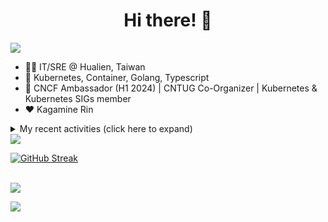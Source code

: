 <div align="center">
  <h1>Hi there! 👋</h1>
</div>

![](https://komarev.com/ghpvc/?username=tico88612&color=brightgreen&style=for-the-badge)

- 🧑‍💻 IT/SRE @ Hualien, Taiwan
- 🐳 Kubernetes, Container, Golang, Typescript
- 🤝 CNCF Ambassador (H1 2024) | CNTUG Co-Organizer | Kubernetes & Kubernetes SIGs member
- ❤️ Kagamine Rin

<details>
  <summary>My recent activities (click here to expand)</summary>

  #### 👷 Check out what I'm currently working on
  
  - [kubernetes-sigs/kubespray](https://github.com/kubernetes-sigs/kubespray) - Deploy a Production Ready Kubernetes Cluster (6 days ago)
  - [cncf/people](https://github.com/cncf/people) - Stores the data that will populate the various people listings on cncf.io (1 week ago)
  - [kubernetes/org](https://github.com/kubernetes/org) - Meta configuration for Kubernetes Github Org (1 month ago)
  - [kubernetes/website](https://github.com/kubernetes/website) - Kubernetes website and documentation repo:  (1 month ago)
  - [kubeflow/training-operator](https://github.com/kubeflow/training-operator) - Distributed ML Training and Fine-Tuning on Kubernetes (1 month ago)
  - [jaegertracing/documentation](https://github.com/jaegertracing/documentation) - Documentation/website for the Jaeger Distributed Tracing project. (1 month ago)
  - [cncf/ambassadors](https://github.com/cncf/ambassadors) - 🌏🌎🌍 CNCF Ambassadors (1 month ago)
  - [meshery/meshery](https://github.com/meshery/meshery) - Meshery, the cloud native manager (1 month ago)
  - [etcd-io/etcd](https://github.com/etcd-io/etcd) - Distributed reliable key-value store for the most critical data of a distributed system (1 month ago)
  - [cloud-native-taiwan/Infra-Labs-Docs](https://github.com/cloud-native-taiwan/Infra-Labs-Docs) - Documentation for Cloud Native Taiwan Infra Labs (2 months ago)

  #### 🌱 My latest projects
  
  - [tico88612/get-real-ip](https://github.com/tico88612/get-real-ip) - 
  - [tico88612/podman-monitor-workshop](https://github.com/tico88612/podman-monitor-workshop) - 
  - [tico88612/cicd-hexo-blog-pages](https://github.com/tico88612/cicd-hexo-blog-pages) - 以 Hexo Blog 撰寫 CI/CD Pipeline 網頁
  - [tico88612/cicd-hexo-blog-template](https://github.com/tico88612/cicd-hexo-blog-template) - 以 Hexo Blog 撰寫 CI/CD Pipeline 模板
  - [tico88612/butter-toast-cup-2023](https://github.com/tico88612/butter-toast-cup-2023) - 奶油吐司杯 2023 分數計算機
  - [tico88612/cms-docker](https://github.com/tico88612/cms-docker) - Contest Management System v1.5.dev0 Docker Version
  - [tico88612/network-security-final](https://github.com/tico88612/network-security-final) - 
  - [tico88612/docker-init.engineer](https://github.com/tico88612/docker-init.engineer) - 純靠北工程師 Docker 架設版
  - [tico88612/kantai-teachme.tw](https://github.com/tico88612/kantai-teachme.tw) - 
  - [tico88612/minecraft_on_discord](https://github.com/tico88612/minecraft_on_discord) - Paste this link to Discord

  #### 🔭 Latest releases I've contributed to
  
  - [kubearmor/kubearmor-client](https://github.com/kubearmor/kubearmor-client) ([v1.2.3](https://github.com/kubearmor/kubearmor-client/releases/tag/v1.2.3), today) - KubeArmor cli tool aka kArmor :robot:
  - [metal3-io/ip-address-manager](https://github.com/metal3-io/ip-address-manager) ([v1.7.1](https://github.com/metal3-io/ip-address-manager/releases/tag/v1.7.1), today) - IP address Manager for Cluster API Provider Metal3
  - [jaegertracing/jaeger](https://github.com/jaegertracing/jaeger) ([v1.58.1](https://github.com/jaegertracing/jaeger/releases/tag/v1.58.1), 2 days ago) - CNCF Jaeger, a Distributed Tracing Platform
  - [meshery/meshery](https://github.com/meshery/meshery) ([v0.7.76](https://github.com/meshery/meshery/releases/tag/v0.7.76), 3 days ago) - Meshery, the cloud native manager
  - [backstage/backstage](https://github.com/backstage/backstage) ([v1.28.2](https://github.com/backstage/backstage/releases/tag/v1.28.2), 5 days ago) - Backstage is an open framework for building developer portals
  - [etcd-io/etcd](https://github.com/etcd-io/etcd) ([v3.4.33](https://github.com/etcd-io/etcd/releases/tag/v3.4.33), 1 week ago) - Distributed reliable key-value store for the most critical data of a distributed system
  - [projectcontour/contour](https://github.com/projectcontour/contour) ([v1.29.1](https://github.com/projectcontour/contour/releases/tag/v1.29.1), 1 week ago) - Contour is a Kubernetes ingress controller using Envoy proxy.
  - [jaegertracing/jaeger-ui](https://github.com/jaegertracing/jaeger-ui) ([v1.58.0](https://github.com/jaegertracing/jaeger-ui/releases/tag/v1.58.0), 1 week ago) - Web UI for Jaeger
  - [metal3-io/baremetal-operator](https://github.com/metal3-io/baremetal-operator) ([v0.6.1](https://github.com/metal3-io/baremetal-operator/releases/tag/v0.6.1), 2 weeks ago) - Bare metal host provisioning integration for Kubernetes
  - [kubernetes-sigs/kubespray](https://github.com/kubernetes-sigs/kubespray) ([v2.25.0](https://github.com/kubernetes-sigs/kubespray/releases/tag/v2.25.0), 1 month ago) - Deploy a Production Ready Kubernetes Cluster

  #### 🔨 My recent Pull Requests
  
  - [Update the profile for ChengHao Yang](https://github.com/cncf/people/pull/510) on [cncf/people](https://github.com/cncf/people) (1 week ago)
  - [[cert-manager] upgrade to v1.13.6](https://github.com/kubernetes-sigs/kubespray/pull/11279) on [kubernetes-sigs/kubespray](https://github.com/kubernetes-sigs/kubespray) (2 weeks ago)
  - [Add members 2024-05-25](https://github.com/kubernetes/org/pull/4981) on [kubernetes/org](https://github.com/kubernetes/org) (1 month ago)
  - [Docs: update ubuntu support version &amp; docker version](https://github.com/kubernetes-sigs/kubespray/pull/11231) on [kubernetes-sigs/kubespray](https://github.com/kubernetes-sigs/kubespray) (1 month ago)
  - [Bump CNI weave 2.8.1 to 2.8.7 (community version)](https://github.com/kubernetes-sigs/kubespray/pull/11228) on [kubernetes-sigs/kubespray](https://github.com/kubernetes-sigs/kubespray) (1 month ago)
  - [[zh-cn] sync reference/node content](https://github.com/kubernetes/website/pull/46470) on [kubernetes/website](https://github.com/kubernetes/website) (1 month ago)
  - [Docs: fix README.md flannel link](https://github.com/kubernetes-sigs/kubespray/pull/11208) on [kubernetes-sigs/kubespray](https://github.com/kubernetes-sigs/kubespray) (1 month ago)
  - [Feat: Support ARM64 platform in XGBoost examples](https://github.com/kubeflow/training-operator/pull/2114) on [kubeflow/training-operator](https://github.com/kubeflow/training-operator) (1 month ago)
  - [Bump docker version from 24.0 to 26.1](https://github.com/kubernetes-sigs/kubespray/pull/11198) on [kubernetes-sigs/kubespray](https://github.com/kubernetes-sigs/kubespray) (1 month ago)
  - [Add members 2024-05-14](https://github.com/kubernetes/org/pull/4950) on [kubernetes/org](https://github.com/kubernetes/org) (1 month ago)

  #### ⭐ Recent Stars
  
  - [kubernetes/enhancements](https://github.com/kubernetes/enhancements) - Enhancements tracking repo for Kubernetes (1 month ago)
  - [kubernetes-sigs/kubespray](https://github.com/kubernetes-sigs/kubespray) - Deploy a Production Ready Kubernetes Cluster (6 months ago)
  - [fduran/sadservers](https://github.com/fduran/sadservers) - SadServers: Linux &amp; DevOps Troubleshooting Scenarios SaaS (7 months ago)
  - [PKUFlyingPig/cs-self-learning](https://github.com/PKUFlyingPig/cs-self-learning) - 计算机自学指南 (7 months ago)
  - [gladstone-institutes/Bioinformatics-Workshops](https://github.com/gladstone-institutes/Bioinformatics-Workshops) - Workshops presented by the Gladstone Bioinformatics Core (8 months ago)
  - [mantou132/Spotify-Lyrics](https://github.com/mantou132/Spotify-Lyrics) - 🎉 Desktop Spotify Web Player Instant Synchronised Lyrics (8 months ago)
  - [cncf/mentoring](https://github.com/cncf/mentoring) - 👩🏿‍🎓👨🏽‍🎓👩🏻‍🎓CNCF Mentoring: LFX Mentorship &#43; Summer of Code (11 months ago)
  - [louislam/uptime-kuma](https://github.com/louislam/uptime-kuma) - A fancy self-hosted monitoring tool (1 year ago)
  - [containers/bubblewrap](https://github.com/containers/bubblewrap) - Low-level unprivileged sandboxing tool used by Flatpak and similar projects (1 year ago)
  - [XPoet/hexo-theme-keep](https://github.com/XPoet/hexo-theme-keep) - :rainbow: A simple and light theme for Hexo. It makes you more focused on writing. (1 year ago)

  #### 👯 Check out some of my recent followers
  
  - [wolf-yuan-6115](https://github.com/wolf-yuan-6115)
  - [tzuhsunn](https://github.com/tzuhsunn)
  - [googs1025](https://github.com/googs1025)
  - [sophie0730](https://github.com/sophie0730)
  - [sanshah1211](https://github.com/sanshah1211)
</details>

<img src="https://github-readme-stats.vercel.app/api?username=tico88612&hide_title=true&count_private=true&show_icons=true" />

<br>

<a href="https://git.io/streak-stats"><img src="https://streak-stats.demolab.com?user=tico88612&theme=one-dark-pro" alt="GitHub Streak" /></a>

<br>

<img src="https://github-profile-trophy.vercel.app/?username=tico88612&theme=flat&no-frame=true&theme=onedark&margin-w=15&column=4" />


![](https://hit.yhype.me/github/profile?user_id=17496418)
